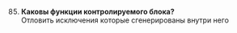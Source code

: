 085. **Каковы функции контролируемого блока?**  
Отловить исключения которые сгенерированы внутри него  

